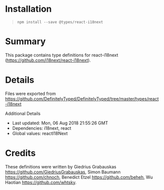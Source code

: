 # Installation
> `npm install --save @types/react-i18next`

# Summary
This package contains type definitions for react-i18next (https://github.com/i18next/react-i18next).

# Details
Files were exported from https://github.com/DefinitelyTyped/DefinitelyTyped/tree/master/types/react-i18next

Additional Details
 * Last updated: Mon, 06 Aug 2018 21:55:26 GMT
 * Dependencies: i18next, react
 * Global values: reactI18Next

# Credits
These definitions were written by Giedrius Grabauskas <https://github.com/GiedriusGrabauskas>, Simon Baumann <https://github.com/chnoch>, Benedict Etzel <https://github.com/beheh>, Wu Haotian <https://github.com/whtsky>.
